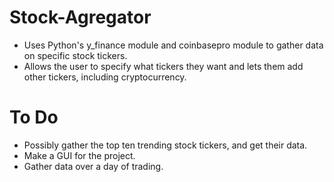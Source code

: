 # Stock-Agregator
- Uses Python's y_finance module and coinbasepro module to gather data on specific stock tickers.
- Allows the user to specify what tickers they want and lets them add other tickers, including cryptocurrency.

# To Do
- Possibly gather the top ten trending stock tickers, and get their data.
- Make a GUI for the project.
- Gather data over a day of trading.
